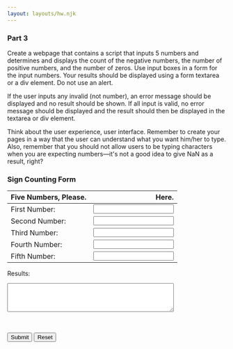```yaml
---
layout: layouts/hw.njk
---
```

### Part 3
Create a webpage that contains a script that inputs 5 numbers and determines and displays the count of the negative numbers, the number of positive numbers, and the number of zeros. Use input boxes in a form for the input numbers. Your results should be displayed using a form textarea or a div element. Do not use an alert.

If the user inputs any invalid (not number), an error message should be displayed and no result should be shown. If all input is valid, no error message should be displayed and the result should then be displayed in the textarea or div element.

Think about the user experience, user interface. Remember to create your pages in a way that the user can understand what you want him/her to type. Also, remember that you should not allow users to be typing characters when you are expecting numbers—it's not a good idea to give NaN as a result, right?

<section class="body">

### Sign Counting Form

<form name="myform">

| Five Numbers, Please. |  Here. |
|:---|---:|
| First Number: | <input type="number" name="num1" step="1" required><span class="validity"></span> |
| Second Number: | <input type="number" name="num2" step="1" required><span class="validity"></span> |
| Third Number: | <input type="number" name="num3" step="1" required><span class="validity"></span> |
| Fourth Number: | <input type="number" name="num4" step="1" required><span class="validity"></span> |
| Fifth Number: | <input type="number" name="num5" step="1" required><span class="validity"></span> |


Results: 
<br>
<textarea rows="4" cols="45" name="result" id="results"></textarea>
<br><br>
<input type="button" class="button-primary" onclick="process()" value="Submit">
<input type="reset" value="Reset" id="reset">

</form>
</section>

<script>
function process()
{
let numbers = [];
let negnum = 0, posnum = 0, zeronum = 0;

numbers[0] = parseInt(document.forms["myform"].elements["num1"].value);
numbers[1] = parseInt(document.forms["myform"].elements["num2"].value);
numbers[2] = parseInt(document.forms["myform"].elements["num3"].value);
numbers[3] = parseInt(document.forms["myform"].elements["num4"].value);
numbers[4] = parseInt(document.forms["myform"].elements["num5"].value);

for (let i = 0; i < 5 ; i++) {
    if (numbers[i] < 0) {
        negnum++;
    } else if (numbers[i] > 0) {
        posnum++;
    } else {
        zeronum++;
    }
}

if (isNaN(numbers[0]) || isNaN(numbers[1]) || isNaN(numbers[2]) || isNaN(numbers[3]) || isNaN(numbers[4])) {
    document.forms["myform"].elements["result"].textContent = ("You have entered invalid input. Please enter integers only."); 
} else {
    if (negnum == 0) negnum = "no";
    if (posnum == 0) posnum = "no";
    if (zeronum == 0) zeronum = "no";
    document.forms["myform"].elements["result"].textContent = ("You have entered " + negnum + " negative, " + posnum + " positive, and " + zeronum + " zero numbers."); 
}
}
</script>

<script>
$(document).ready(function(){
          $('#reset').click(function(){
            $("#results").text("");
        });
});
</script>